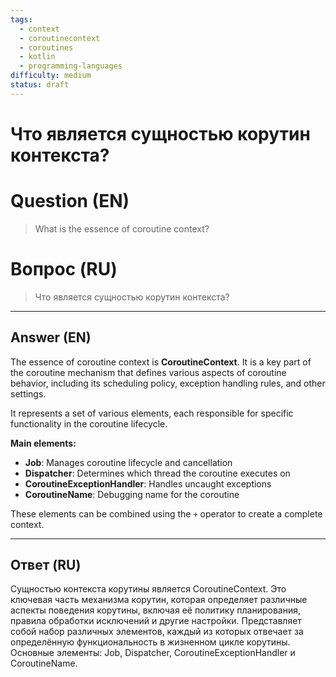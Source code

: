 ```yaml
---
tags:
  - context
  - coroutinecontext
  - coroutines
  - kotlin
  - programming-languages
difficulty: medium
status: draft
---
```


# Что является сущностью корутин контекста?

# Question (EN)
> What is the essence of coroutine context?

# Вопрос (RU)
> Что является сущностью корутин контекста?

---

## Answer (EN)

The essence of coroutine context is **CoroutineContext**. It is a key part of the coroutine mechanism that defines various aspects of coroutine behavior, including its scheduling policy, exception handling rules, and other settings.

It represents a set of various elements, each responsible for specific functionality in the coroutine lifecycle.

**Main elements:**
- **Job**: Manages coroutine lifecycle and cancellation
- **Dispatcher**: Determines which thread the coroutine executes on
- **CoroutineExceptionHandler**: Handles uncaught exceptions
- **CoroutineName**: Debugging name for the coroutine

These elements can be combined using the `+` operator to create a complete context.

---

## Ответ (RU)

Сущностью контекста корутины является CoroutineContext. Это ключевая часть механизма корутин, которая определяет различные аспекты поведения корутины, включая её политику планирования, правила обработки исключений и другие настройки. Представляет собой набор различных элементов, каждый из которых отвечает за определённую функциональность в жизненном цикле корутины. Основные элементы: Job, Dispatcher, CoroutineExceptionHandler и CoroutineName.

